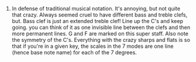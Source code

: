 

1. In defense of traditional musical notation. It's annoying, but not quite that crazy. Always seemed cruel to have different bass and treble clefs, but. Bass clef is just an extended treble clef! Line up the C's and keep going. you can think of it as one invisible line between the clefs and then more permanent lines. G and F are marked on this super staff. Also note the symmetry of the C's. Everything with the crazy sharps and flats is so that if you're in a given key, the scales in the 7 modes are  one line (hence base note name) for each of the 7 degrees.
